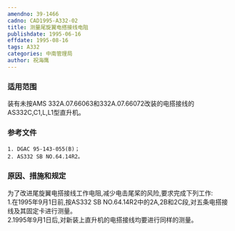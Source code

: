 ```yaml
---
amendno: 39-1466  
cadno: CAD1995-A332-02  
title: 测量尾旋翼电搭接线电阻  
publishdate: 1995-06-16  
effdate: 1995-08-16  
tags: A332  
categories: 中南管理局  
author: 祝海鹰  
---
```

  
### 适用范围  
装有未按AMS 332A.07.66063和332A.07.66072改装的电搭接线的AS332C,C1,L,L1型直升机。  
  
<!--more-->  
### 参考文件  
    1. DGAC 95-143-055(B)；  
    2. AS332 SB NO.64.14R2。  
  
### 原因、措施和规定  
为了改进尾旋翼电搭接线工作电阻,减少电击尾桨的风险,要求完成下列工作:  
    1.在1995年9月1日前,按AS332 SB NO.64.14R2中的2A,2B和2C段,对五条电搭接线及其固定卡进行测量。  
2.1995年9月1日后,对新装上直升机的电搭接线均要进行同样的测量。  
  
